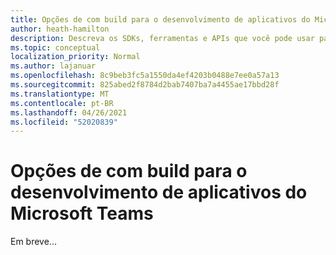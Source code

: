 ```yaml
---
title: Opções de com build para o desenvolvimento de aplicativos do Microsoft Teams
author: heath-hamilton
description: Descreva os SDKs, ferramentas e APIs que você pode usar para criar todos os tipos de aplicativos do Teams.
ms.topic: conceptual
localization_priority: Normal
ms.author: lajanuar
ms.openlocfilehash: 8c9beb3fc5a1550da4ef4203b0488e7ee0a57a13
ms.sourcegitcommit: 825abed2f8784d2bab7407ba7a4455ae17bbd28f
ms.translationtype: MT
ms.contentlocale: pt-BR
ms.lasthandoff: 04/26/2021
ms.locfileid: "52020839"
---
```

# <a name="build-options-for-microsoft-teams-app-development"></a>Opções de com build para o desenvolvimento de aplicativos do Microsoft Teams

Em breve...

